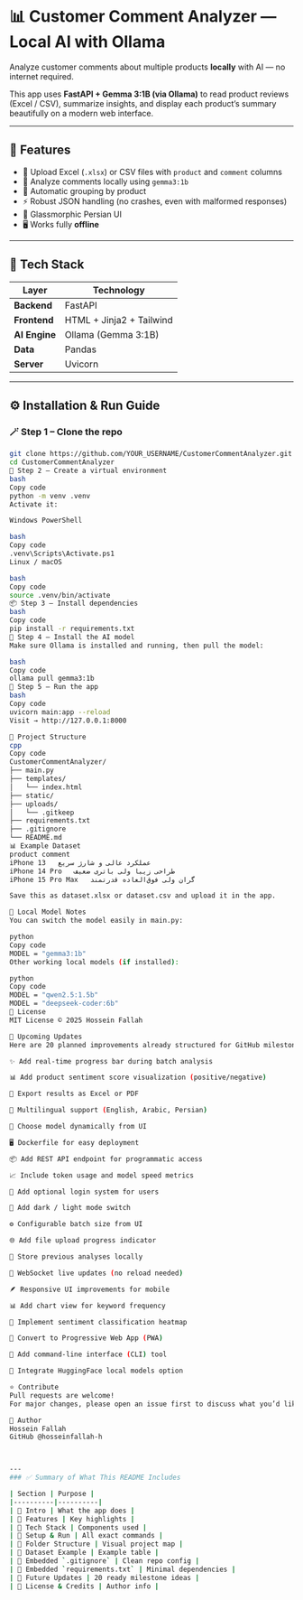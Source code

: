 # 📊 Customer Comment Analyzer — Local AI with Ollama

Analyze customer comments about multiple products **locally** with AI — no internet required.

This app uses **FastAPI + Gemma 3:1B (via Ollama)** to read product reviews (Excel / CSV), summarize insights, and display each product’s summary beautifully on a modern web interface.

---

## 🚀 Features

- 📂 Upload Excel (`.xlsx`) or CSV files with `product` and `comment` columns  
- 🤖 Analyze comments locally using `gemma3:1b`  
- 🧠 Automatic grouping by product  
- ⚡ Robust JSON handling (no crashes, even with malformed responses)  
- 💎 Glassmorphic Persian UI  
- 🖥️ Works fully **offline**

---

## 🧱 Tech Stack

| Layer | Technology |
|-------|-------------|
| **Backend** | FastAPI |
| **Frontend** | HTML + Jinja2 + Tailwind |
| **AI Engine** | Ollama (Gemma 3:1B) |
| **Data** | Pandas |
| **Server** | Uvicorn |

---

## ⚙️ Installation & Run Guide

### 🪄 Step 1 – Clone the repo
```bash
git clone https://github.com/YOUR_USERNAME/CustomerCommentAnalyzer.git
cd CustomerCommentAnalyzer
🧩 Step 2 – Create a virtual environment
bash
Copy code
python -m venv .venv
Activate it:

Windows PowerShell

bash
Copy code
.venv\Scripts\Activate.ps1
Linux / macOS

bash
Copy code
source .venv/bin/activate
📦 Step 3 – Install dependencies
bash
Copy code
pip install -r requirements.txt
🤖 Step 4 – Install the AI model
Make sure Ollama is installed and running, then pull the model:

bash
Copy code
ollama pull gemma3:1b
🧠 Step 5 – Run the app
bash
Copy code
uvicorn main:app --reload
Visit → http://127.0.0.1:8000

📂 Project Structure
cpp
Copy code
CustomerCommentAnalyzer/
├── main.py
├── templates/
│   └── index.html
├── static/
├── uploads/
│   └── .gitkeep
├── requirements.txt
├── .gitignore
└── README.md
📊 Example Dataset
product	comment
iPhone 13	عملکرد عالی و شارژ سریع
iPhone 14 Pro	طراحی زیبا ولی باتری ضعیف
iPhone 15 Pro Max	گران ولی فوق‌العاده قدرتمند

Save this as dataset.xlsx or dataset.csv and upload it in the app.

🧠 Local Model Notes
You can switch the model easily in main.py:

python
Copy code
MODEL = "gemma3:1b"
Other working local models (if installed):

python
Copy code
MODEL = "qwen2.5:1.5b"
MODEL = "deepseek-coder:6b"
🧾 License
MIT License © 2025 Hossein Fallah

🧭 Upcoming Updates
Here are 20 planned improvements already structured for GitHub milestones:

✨ Add real-time progress bar during batch analysis

📊 Add product sentiment score visualization (positive/negative)

🧾 Export results as Excel or PDF

💬 Multilingual support (English, Arabic, Persian)

🧠 Choose model dynamically from UI

🖥️ Dockerfile for easy deployment

📦 Add REST API endpoint for programmatic access

📈 Include token usage and model speed metrics

🔐 Add optional login system for users

🎨 Add dark / light mode switch

⚙️ Configurable batch size from UI

🌐 Add file upload progress indicator

📂 Store previous analyses locally

📡 WebSocket live updates (no reload needed)

🪶 Responsive UI improvements for mobile

📊 Add chart view for keyword frequency

🧮 Implement sentiment classification heatmap

🧱 Convert to Progressive Web App (PWA)

🧰 Add command-line interface (CLI) tool

🤝 Integrate HuggingFace local models option

⭐ Contribute
Pull requests are welcome!
For major changes, please open an issue first to discuss what you’d like to improve.

📧 Author
Hossein Fallah
GitHub @hosseinfallah-h



---
### ✅ Summary of What This README Includes

| Section | Purpose |
|----------|----------|
| 🔹 Intro | What the app does |
| 🔹 Features | Key highlights |
| 🔹 Tech Stack | Components used |
| 🔹 Setup & Run | All exact commands |
| 🔹 Folder Structure | Visual project map |
| 🔹 Dataset Example | Example table |
| 🔹 Embedded `.gitignore` | Clean repo config |
| 🔹 Embedded `requirements.txt` | Minimal dependencies |
| 🔹 Future Updates | 20 ready milestone ideas |
| 🔹 License & Credits | Author info |
